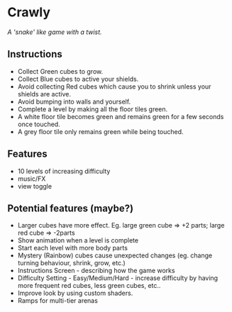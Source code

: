 # Crawly

_A 'snake' like game with a twist._

## Instructions

* Collect Green cubes to grow.
* Collect Blue cubes to active your shields.
* Avoid collecting Red cubes which cause you to shrink unless your shields are active.
* Avoid bumping into walls and yourself.
* Complete a level by making all the floor tiles green.
* A white floor tile becomes green and remains green for a few seconds once touched.
* A grey floor tile only remains green while being touched.

## Features

* 10 levels of increasing difficulty
* music/FX
* view toggle

## Potential features (maybe?)

* Larger cubes have more effect.  Eg. large green cube => +2 parts; large red cube => -2parts
* Show animation when a level is complete
* Start each level with more body parts
* Mystery (Rainbow) cubes cause unexpected changes (eg. change turning behaviour, shrink, grow, etc.)
* Instructions Screen - describing how the game works
* Difficulty Setting - Easy/Medium/Hard - increase difficulty by having more frequent red cubes, less green cubes, etc..
* Improve look by using custom shaders.
* Ramps for multi-tier arenas
